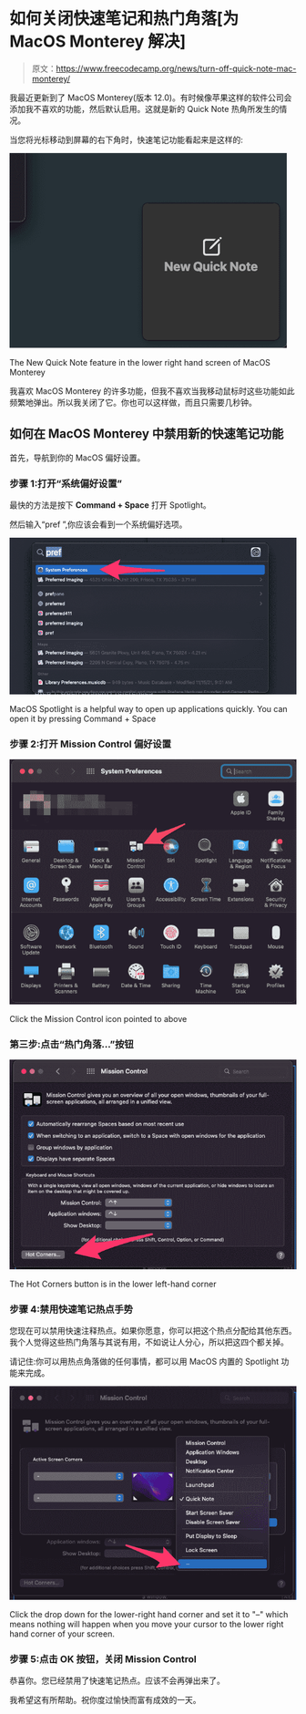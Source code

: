 # 如何关闭快速笔记和热门角落[为 MacOS Monterey 解决]

> 原文：<https://www.freecodecamp.org/news/turn-off-quick-note-mac-monterey/>

我最近更新到了 MacOS Monterey(版本 12.0)。有时候像苹果这样的软件公司会添加我不喜欢的功能，然后默认启用。这就是新的 Quick Note 热角所发生的情况。

当您将光标移动到屏幕的右下角时，快速笔记功能看起来是这样的:

![Window_and_Notes_and_How_to_Turn_Off_Quick_Note_in_MacOS_Monterrey_-_freeCodeCamp_org_--](img/17a4e06e175c7c3986de1a8866d348b6.png)

The New Quick Note feature in the lower right hand screen of MacOS Monterey

我喜欢 MacOS Monterey 的许多功能，但我不喜欢当我移动鼠标时这些功能如此频繁地弹出。所以我关闭了它。你也可以这样做，而且只需要几秒钟。

## 如何在 MacOS Monterey 中禁用新的快速笔记功能

首先，导航到你的 MacOS 偏好设置。

### 步骤 1:打开“系统偏好设置”

最快的方法是按下 **Command + Space** 打开 Spotlight。

然后输入“pref ”,你应该会看到一个系统偏好选项。

![Spotlight_and_How_to_Turn_Off_Quick_Notes_in_Mac_-_Solved_for_MacOS_Monterey_12_0_Quick_Note_-_freeCodeCamp_org_---1](img/d62a4b5b32f1ac14b3f9e4e216b36b94.png)

MacOS Spotlight is a helpful way to open up applications quickly. You can open it by pressing Command + Space

### 步骤 2:打开 Mission Control 偏好设置

![System_Preferences_and_Developers_Spent_2_1_Billion_Minutes__4_000_years__Using_freeCodeCamp_in_2021__and_Other_Year-end_Facts_-_freeCodeCamp_org_---1](img/cce84cf60f0e483a8522324c6d02f170.png)

Click the Mission Control icon pointed to above

### 第三步:点击“热门角落…”按钮

![Mission_Control_and_Developers_Spent_2_1_Billion_Minutes__4_000_years__Using_freeCodeCamp_in_2021__and_Other_Year-end_Facts_-_freeCodeCamp_org_--](img/7e689e8e4a84060bfc4be8005b6f6ccd.png)

The Hot Corners button is in the lower left-hand corner

### 步骤 4:禁用快速笔记热点手势

您现在可以禁用快速注释热点。如果你愿意，你可以把这个热点分配给其他东西。我个人觉得这些热门角落与其说有用，不如说让人分心，所以把这四个都关掉。

请记住:你可以用热点角落做的任何事情，都可以用 MacOS 内置的 Spotlight 功能来完成。

![OtherViews_and_Mission_Control_and_Developers_Spent_2_1_Billion_Minutes__4_000_years__Using_freeCodeCamp_in_2021__and_Other_Year-end_Facts_-_freeCodeCamp_org_--](img/ec6705eaf64dfe1fecd1b1b6eb060ded.png)

Click the drop down for the lower-right hand corner and set it to "–" which means nothing will happen when you move your cursor to the lower right hand corner of your screen.

### 步骤 5:点击 OK 按钮，关闭 Mission Control

恭喜你。您已经禁用了快速笔记热点。应该不会再弹出来了。

我希望这有所帮助。祝你度过愉快而富有成效的一天。